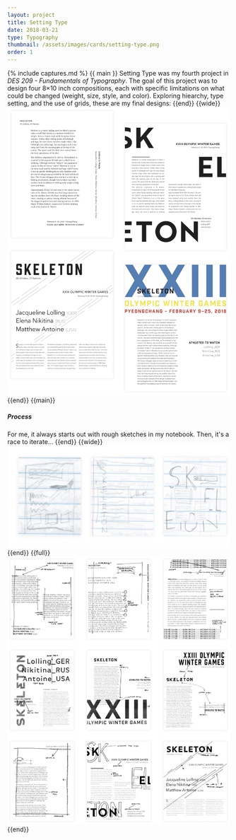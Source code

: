 ```yaml
---
layout: project
title: Setting Type
date: 2018-03-21
type: Typography
thumbnail: /assets/images/cards/setting-type.png
order: 1
---
```

{% include captures.md %}
{{ main }}
Setting Type was my fourth project in _DES 209 - Fundamentals of Typography_. The goal of this project was to design four 8×10 inch compositions, each with specific limitations on what could be changed (weight, size, style, and color). Exploring hiearchy, type setting, and the use of grids, these are my final designs:
{{end}}
{{wide}}
![Final designs](/assets/images/projects/setting-type/Final.png)
{{end}}
{{main}}
##### Process

For me, it always starts out with rough sketches in my notebook. Then, it's a race to iterate...
{{end}}
{{wide}}
![Original sketches](/assets/images/projects/setting-type/sketches.png)
{{end}}
{{full}}
![Marked up iterations](/assets/images/projects/setting-type/iterations.png)
{{end}}